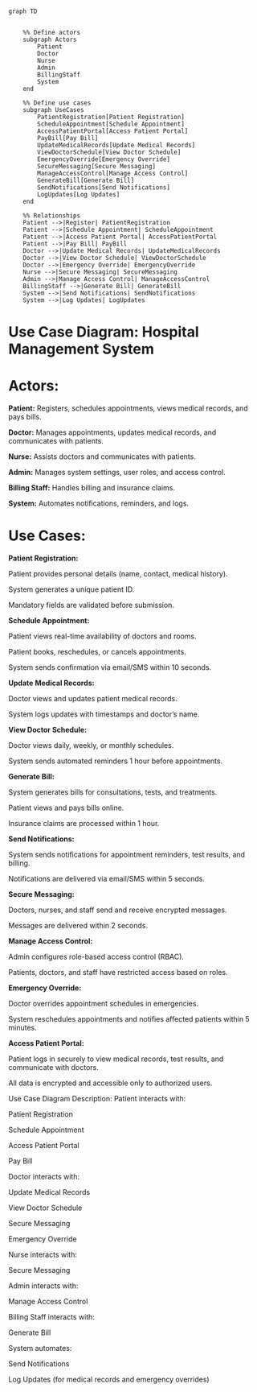 ```mermaid

graph TD


    %% Define actors
    subgraph Actors
        Patient
        Doctor
        Nurse
        Admin
        BillingStaff
        System
    end

    %% Define use cases
    subgraph UseCases
        PatientRegistration[Patient Registration]
        ScheduleAppointment[Schedule Appointment]
        AccessPatientPortal[Access Patient Portal]
        PayBill[Pay Bill]
        UpdateMedicalRecords[Update Medical Records]
        ViewDoctorSchedule[View Doctor Schedule]
        EmergencyOverride[Emergency Override]
        SecureMessaging[Secure Messaging]
        ManageAccessControl[Manage Access Control]
        GenerateBill[Generate Bill]
        SendNotifications[Send Notifications]
        LogUpdates[Log Updates]
    end

    %% Relationships
    Patient -->|Register| PatientRegistration
    Patient -->|Schedule Appointment| ScheduleAppointment
    Patient -->|Access Patient Portal| AccessPatientPortal
    Patient -->|Pay Bill| PayBill
    Doctor -->|Update Medical Records| UpdateMedicalRecords
    Doctor -->|View Doctor Schedule| ViewDoctorSchedule
    Doctor -->|Emergency Override| EmergencyOverride
    Nurse -->|Secure Messaging| SecureMessaging
    Admin -->|Manage Access Control| ManageAccessControl
    BillingStaff -->|Generate Bill| GenerateBill
    System -->|Send Notifications| SendNotifications
    System -->|Log Updates| LogUpdates

```


# Use Case Diagram: Hospital Management System
# Actors:
**Patient:** Registers, schedules appointments, views medical records, and pays bills.

**Doctor:** Manages appointments, updates medical records, and communicates with patients.

**Nurse:** Assists doctors and communicates with patients.

**Admin:** Manages system settings, user roles, and access control.

**Billing Staff:** Handles billing and insurance claims.

**System:** Automates notifications, reminders, and logs.

# Use Cases:
**Patient Registration:**

Patient provides personal details (name, contact, medical history).

System generates a unique patient ID.

Mandatory fields are validated before submission.

**Schedule Appointment:**

Patient views real-time availability of doctors and rooms.

Patient books, reschedules, or cancels appointments.

System sends confirmation via email/SMS within 10 seconds.

**Update Medical Records:**

Doctor views and updates patient medical records.

System logs updates with timestamps and doctor’s name.

**View Doctor Schedule:**

Doctor views daily, weekly, or monthly schedules.

System sends automated reminders 1 hour before appointments.

**Generate Bill:**

System generates bills for consultations, tests, and treatments.

Patient views and pays bills online.

Insurance claims are processed within 1 hour.

**Send Notifications:**

System sends notifications for appointment reminders, test results, and billing.

Notifications are delivered via email/SMS within 5 seconds.

**Secure Messaging:**

Doctors, nurses, and staff send and receive encrypted messages.

Messages are delivered within 2 seconds.

**Manage Access Control:**

Admin configures role-based access control (RBAC).

Patients, doctors, and staff have restricted access based on roles.

**Emergency Override:**

Doctor overrides appointment schedules in emergencies.

System reschedules appointments and notifies affected patients within 5 minutes.

**Access Patient Portal:**

Patient logs in securely to view medical records, test results, and communicate with doctors.

All data is encrypted and accessible only to authorized users.

Use Case Diagram Description:
Patient interacts with:

Patient Registration

Schedule Appointment

Access Patient Portal

Pay Bill

Doctor interacts with:

Update Medical Records

View Doctor Schedule

Secure Messaging

Emergency Override

Nurse interacts with:

Secure Messaging

Admin interacts with:

Manage Access Control

Billing Staff interacts with:

Generate Bill

System automates:

Send Notifications

Log Updates (for medical records and emergency overrides)

